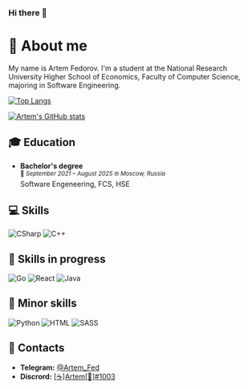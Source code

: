 ### Hi there 👋

<!--
**ArtemFed/ArtemFed** is a ✨ _special_ ✨ repository because its `README.md` (this file) appears on your GitHub profile.

Here are some ideas to get you started:

- 🔭 I’m currently working on ...
- 🌱 I’m currently learning ... 
- 👯 I’m looking to collaborate on ...
- 🤔 I’m looking for help with ...
- 💬 Ask me about ...
- 📫 How to reach me: ...
- 😄 Pronouns: ...
- ⚡ Fun fact: ...
-->


# :milky_way: About me
My name is Artem Fedorov. I'm a student at the National Research University Higher School of Economics, Faculty of Computer Science, majoring in Software Engineering.

[![Top Langs](https://github-readme-stats.vercel.app/api/top-langs/?username=ArtemFed&langs_count=8&hide=assembly,jupyter%20notebook,cmake,rich%20text%20format&theme=radical)](https://github.com/anuraghazra/github-readme-stats)

[![Artem's GitHub stats](https://github-readme-stats.vercel.app/api?username=ArtemFed&theme=radical)](https://github.com/anuraghazra/github-readme-stats)

## :mortar_board: Education

<!--
[![Readme Card](https://github-readme-stats.vercel.app/api/pin/?username=anuraghazra&repo=github-readme-stats)](https://github.com/anuraghazra/github-readme-stats)
-->

- **Bachelor's degree**<br />
<sup>:date: *September 2021 – August 2025* :globe_with_meridians: *Moscow, Russia* </sup><br />
Software Engeneering, FCS, HSE

## :computer: Skills

![CSharp](https://img.shields.io/badge/-CSharp-blueviolet?style=for-the-badge&logo=csharp&logoColor=white)
![C++](https://img.shields.io/badge/C%2B%2B-00599C?style=for-the-badge&logo=c%2B%2B&logoColor=white)

## :mag_right: Skills in progress

![Go](https://img.shields.io/badge/go-%2300ADD8.svg?style=for-the-badge&logo=go&logoColor=white)
![React](https://img.shields.io/badge/react-%2320232a.svg?style=for-the-badge&logo=react&logoColor=%2361DAFB)
![Java](https://img.shields.io/badge/Java-ED8B00?style=for-the-badge&logo=java&logoColor=white)

## :book: Minor skills
![Python](https://img.shields.io/badge/Python-14354C?style=for-the-badge&logo=python&logoColor=white)
![HTML](https://img.shields.io/badge/HTML5-E34F26?style=for-the-badge&logo=html5&logoColor=white)
![SASS](https://img.shields.io/badge/Sass-CC6699?style=for-the-badge&logo=sass&logoColor=white)


<!--
## :pushpin: Projects
  ### :notebook_with_decorative_cover: Landing page
  [**Collider** - bar/coworking *(finished)*](https://foxleren.github.io/collider) | [***GitHub***](https://github.com/foxleren/collider) <br/>
  [**Commode** - restaurant/club *(in process)*](https://foxleren.github.io/commode) | [***GitHub***](https://github.com/foxleren/commode) <br/>
  [**Metoshi** - multilingual site for the platform for the sale of NFT tokens *(in process)*](https://foxleren.github.io/metoshi/) | [***GitHub***](https://github.com/foxleren/metoshi)
-->

## 🤝 Contacts

- **Telegram:** [@Artem_Fed](https://t.me/Artem_Fed)
- **Discrord:** [[☕]Artem[💖]#1003](https://discordapp.com/users/343370058774609920)
